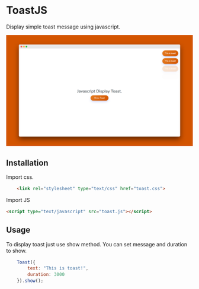 # ToastJS
Display simple toast message using javascript.

<img src="https://github.com/ar-android/toast-js/raw/master/toast-js.png" alt="ToastJS">

## Installation
Import css.
```html
	<link rel="stylesheet" type="text/css" href="toast.css">
```

Import JS
```html
<script type="text/javascript" src="toast.js"></script>
```

## Usage
To display toast just use show method. You can set message and duration to show.
```javascript
    Toast({
        text: "This is toast!",
        duration: 3000
    }).show();
```

